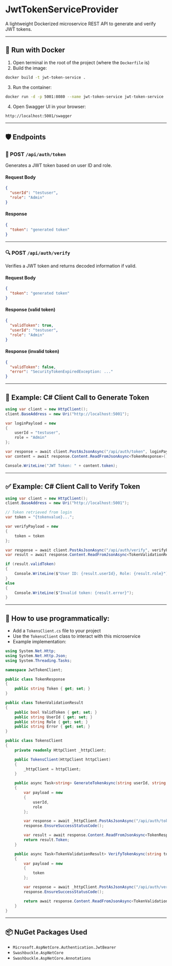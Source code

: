# JwtTokenServiceProvider

A lightweight Dockerized microservice REST API to generate and verify JWT tokens.

---

## 🐳 Run with Docker

1. Open terminal in the root of the project (where the `Dockerfile` is)
2. Build the image:

```bash
docker build -t jwt-token-service .
```

3. Run the container:

```bash
docker run -d -p 5001:8080 --name jwt-token-service jwt-token-service
```

4. Open Swagger UI in your browser:

```
http://localhost:5001/swagger
```

---

## 🛡️ Endpoints

### 🔑 POST `/api/auth/token`

Generates a JWT token based on user ID and role.

#### Request Body

```json
{
  "userId": "testuser",
  "role": "Admin"
}
```

#### Response

```json
{
  "token": "generated token"
}
```

---

### 🔍 POST `/api/auth/verify`

Verifies a JWT token and returns decoded information if valid.

#### Request Body

```json
{
  "token": "generated token"
}
```

#### Response (valid token)

```json
{
  "validToken": true,
  "userId": "testuser",
  "role": "Admin"
}
```

#### Response (invalid token)

```json
{
  "validToken": false,
  "error": "SecurityTokenExpiredException: ..."
}
```

---

## 🧪 Example: C# Client Call to Generate Token

```csharp
using var client = new HttpClient();
client.BaseAddress = new Uri("http://localhost:5001");

var loginPayload = new
{
    userId = "testuser",
    role = "Admin"
};

var response = await client.PostAsJsonAsync("/api/auth/token", loginPayload);
var content = await response.Content.ReadFromJsonAsync<TokenResponse>();

Console.WriteLine("JWT Token: " + content.token);
```

---

## ✅ Example: C# Client Call to Verify Token

```csharp
using var client = new HttpClient();
client.BaseAddress = new Uri("http://localhost:5001");

// Token retrieved from login
var token = "{tokenvalue}...";

var verifyPayload = new
{
    token = token
};

var response = await client.PostAsJsonAsync("/api/auth/verify", verifyPayload);
var result = await response.Content.ReadFromJsonAsync<TokenValidationResult>();

if (result.validToken)
{
    Console.WriteLine($"User ID: {result.userId}, Role: {result.role}");
}
else
{
    Console.WriteLine($"Invalid token: {result.error}");
}
```

---

## 📜 How to use programmatically:

- Add a `TokensClient.cs` file to your project
- Use the `TokensClient` class to interact with this microservice
- Example implementation:

```csharp
using System.Net.Http;
using System.Net.Http.Json;
using System.Threading.Tasks;

namespace JwtTokenClient;

public class TokenResponse
{
    public string Token { get; set; }
}

public class TokenValidationResult
{
    public bool ValidToken { get; set; }
    public string UserId { get; set; }
    public string Role { get; set; }
    public string Error { get; set; }
}

public class TokensClient
{
    private readonly HttpClient _httpClient;

    public TokensClient(HttpClient httpClient)
    {
        _httpClient = httpClient;
    }

    public async Task<string> GenerateTokenAsync(string userId, string role)
    {
        var payload = new
        {
            userId,
            role
        };

        var response = await _httpClient.PostAsJsonAsync("/api/auth/token", payload);
        response.EnsureSuccessStatusCode();

        var result = await response.Content.ReadFromJsonAsync<TokenResponse>();
        return result.Token;
    }

    public async Task<TokenValidationResult> VerifyTokenAsync(string token)
    {
        var payload = new
        {
            token
        };

        var response = await _httpClient.PostAsJsonAsync("/api/auth/verify", payload);
        response.EnsureSuccessStatusCode();

        return await response.Content.ReadFromJsonAsync<TokenValidationResult>();
    }
}
```

---

## 📦 NuGet Packages Used

- `Microsoft.AspNetCore.Authentication.JwtBearer`
- `Swashbuckle.AspNetCore`
- `Swashbuckle.AspNetCore.Annotations`
